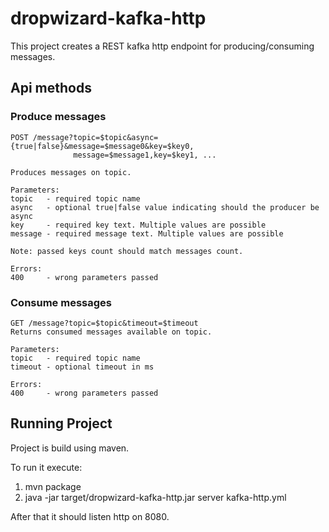 # dropwizard-kafka-http

This project creates a REST kafka http endpoint for producing/consuming messages.

## Api methods

### Produce messages
```
POST /message?topic=$topic&async={true|false}&message=$message0&key=$key0,
              message=$message1,key=$key1, ...

Produces messages on topic.

Parameters:
topic   - required topic name
async   - optional true|false value indicating should the producer be async
key     - required key text. Multiple values are possible
message - required message text. Multiple values are possible

Note: passed keys count should match messages count.

Errors:
400     - wrong parameters passed
```

### Consume messages
```
GET /message?topic=$topic&timeout=$timeout
Returns consumed messages available on topic.

Parameters:
topic   - required topic name
timeout - optional timeout in ms

Errors:
400     - wrong parameters passed
```
## Running Project
Project is build using maven.

To run it execute:
1. mvn package
2. java -jar target/dropwizard-kafka-http.jar server kafka-http.yml

After that it should listen http on 8080.

